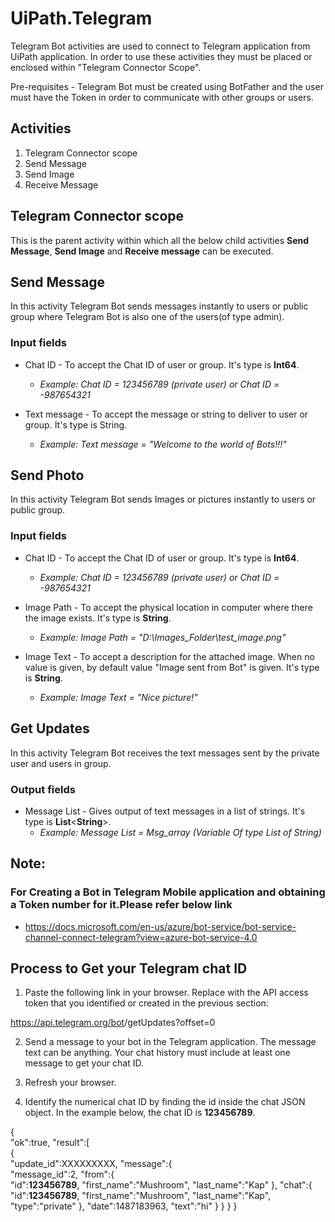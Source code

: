 # UiPath.Telegram
Telegram Bot activities are used to connect to Telegram application from UiPath application.
In order to use these activities they must be placed or enclosed within "Telegram Connector Scope".

Pre-requisites - Telegram Bot must be created using BotFather and the user must have the Token in order to communicate with other groups or users.

## Activities
1. Telegram Connector scope
2. Send Message
3. Send Image
4. Receive Message
 
## Telegram Connector scope
This is the parent activity within which all the below child activities **Send Message**, **Send Image** and **Receive message** can be executed.


## Send Message
In this activity Telegram Bot sends messages instantly to users or public group where Telegram Bot is also one of the users(of type admin).

### Input fields
- Chat ID - To accept the Chat ID of user or group. It's type is **Int64**.
  - *Example: Chat ID = 123456789 (private user) or Chat ID = -987654321*

- Text message - To accept the message or string to deliver to user or group. It's type is String.
  - *Example: Text message = "Welcome to the world of Bots!!!"*

## Send Photo
In this activity Telegram Bot sends Images or pictures instantly to users or public group.

### Input fields
- Chat ID - To accept the Chat ID of user or group. It's type is **Int64**.
  - *Example: Chat ID = 123456789 (private user) or Chat ID = -987654321*

- Image Path - To accept the physical location in computer where there the image exists. It's type is **String**.
  - *Example: Image Path = "D:\Images_Folder\test_image.png"*

- Image Text - To accept a description for the attached image. When no value is given, by default value "Image sent from Bot" is given. It's type is **String**.
  - *Example: Image Text = "Nice picture!"*

## Get Updates
In this activity Telegram Bot receives the text messages sent by the private user and users in group.

### Output fields
- Message List - Gives output of text messages in a list of strings. It's type is **List**<**String**>.
  - *Example: Message List = Msg_array (Variable Of type List of String)*
  

## Note:

### For Creating a Bot in Telegram Mobile application and obtaining a Token number for it.Please refer below link
  - https://docs.microsoft.com/en-us/azure/bot-service/bot-service-channel-connect-telegram?view=azure-bot-service-4.0

## Process to Get your Telegram chat ID

1. Paste the following link in your browser. Replace <API-access-token> with the API access token that you identified or created in the previous section:
  
https://api.telegram.org/bot<API-access-token>/getUpdates?offset=0

2. Send a message to your bot in the Telegram application. The message text can be anything. Your chat history must include at least one message to get your chat ID.

3. Refresh your browser.

4. Identify the numerical chat ID by finding the id inside the chat JSON object. In the example below, the chat ID is **123456789**.

{  
   "ok":true,
   "result":[  
      {  
         "update_id":XXXXXXXXX,
         "message":{  
            "message_id":2,
            "from":{  
               "id":**123456789**,
               "first_name":"Mushroom",
               "last_name":"Kap"
            },
            "chat":{  
               "id":**123456789**,
               "first_name":"Mushroom",
               "last_name":"Kap",
               "type":"private"
            },
            "date":1487183963,
            "text":"hi"
         }
      }
   }
}
